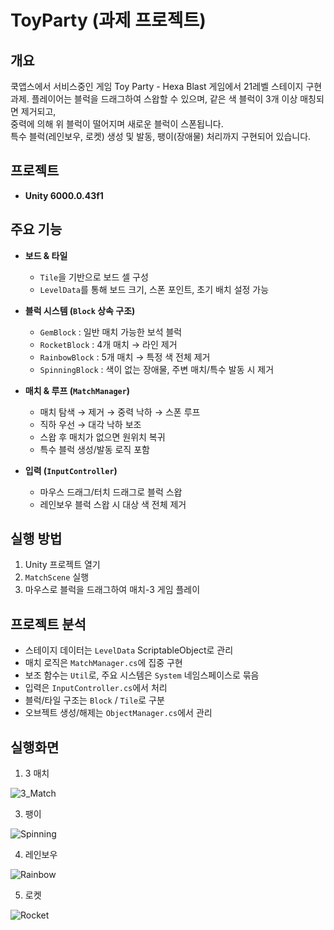 # ToyParty (과제 프로젝트)

## 개요
쿡앱스에서 서비스중인 게임 Toy Party - Hexa Blast 게임에서 21레벨 스테이지 구현 과제.
플레이어는 블럭을 드래그하여 스왑할 수 있으며, 같은 색 블럭이 3개 이상 매칭되면 제거되고,  
중력에 의해 위 블럭이 떨어지며 새로운 블럭이 스폰됩니다.  
특수 블럭(레인보우, 로켓) 생성 및 발동, 팽이(장애물) 처리까지 구현되어 있습니다.

## 프로젝트
- **Unity 6000.0.43f1**

## 주요 기능
- **보드 & 타일**
  - `Tile`을 기반으로 보드 셀 구성
  - `LevelData`를 통해 보드 크기, 스폰 포인트, 초기 배치 설정 가능

- **블럭 시스템 (`Block` 상속 구조)**
  - `GemBlock` : 일반 매치 가능한 보석 블럭
  - `RocketBlock` : 4개 매치 → 라인 제거
  - `RainbowBlock` : 5개 매치 → 특정 색 전체 제거
  - `SpinningBlock` : 색이 없는 장애물, 주변 매치/특수 발동 시 제거

- **매치 & 루프 (`MatchManager`)**
  - 매치 탐색 → 제거 → 중력 낙하 → 스폰 루프
  - 직하 우선 → 대각 낙하 보조
  - 스왑 후 매치가 없으면 원위치 복귀
  - 특수 블럭 생성/발동 로직 포함

- **입력 (`InputController`)**
  - 마우스 드래그/터치 드래그로 블럭 스왑
  - 레인보우 블럭 스왑 시 대상 색 전체 제거

## 실행 방법
1. Unity 프로젝트 열기
2. `MatchScene` 실행
3. 마우스로 블럭을 드래그하여 매치-3 게임 플레이

## 프로젝트 분석
- 스테이지 데이터는 `LevelData` ScriptableObject로 관리
- 매치 로직은 `MatchManager.cs`에 집중 구현
- 보조 함수는 `Util`로, 주요 시스템은 `System` 네임스페이스로 묶음
- 입력은 `InputController.cs`에서 처리
- 블럭/타일 구조는 `Block` / `Tile`로 구분
- 오브젝트 생성/해제는 `ObjectManager.cs`에서 관리

## 실행화면
1. 3 매치

![3_Match](https://github.com/user-attachments/assets/626f77cf-4d0b-4e1a-9a88-c8dc6c855a75)

3. 팽이

![Spinning](https://github.com/user-attachments/assets/c20932dc-7d49-4f49-855b-cc15629c6fea)

4. 레인보우

![Rainbow](https://github.com/user-attachments/assets/b583f4fa-37a3-48b0-8c53-92483e7cfd18)

5. 로켓

![Rocket](https://github.com/user-attachments/assets/5c6097e6-4dc7-493d-b422-40042920b632)
